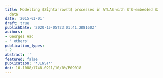 ```yaml
---
title: Modelling $Zi̊ghtarrowττ$ processes in ATLAS with $τ$-embedded $Zg̊htarrowμμ$
  data
date: '2015-01-01'
draft: true
publishDate: '2020-10-05T23:01:41.288160Z'
authors:
- Georges Aad
- ' others'
publication_types:
- 2
abstract: ''
featured: false
publication: '*JINST*'
doi: 10.1088/1748-0221/10/09/P09018
---
```


